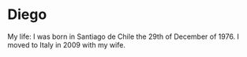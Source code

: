 # Diego
My life:
I was born in Santiago de Chile the 29th of December of 1976.
I moved to Italy in 2009 with my wife.
